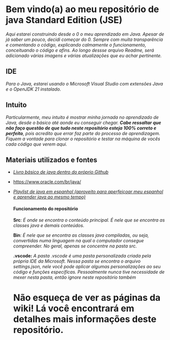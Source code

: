 # Bem vindo(a) ao meu repositório de java Standard Edition (JSE)

*Aqui estarei construindo desde o 0 o meu aprendizado em Java. Apesar de já saber um pouco, decidi começar do 0. Sempre com muita transparência e comentando o código, explicando calmamente o funcionamento, conceituando o código e afins. Ao longo dessse arquivo Readme, será adicionado várias imagens e várias atualizações que eu achar pertinente.*

## IDE

*Para o Java, estarei usando o Microsoft Visual Studio com extensões Java e o OpenJDK 21 instalado.* 

## Intuito

*Particularmente, meu intuito é mostrar minha jornada no aprendizado de Java, desde o básico até aonde eu conseguir chegar. **Cabe ressaltar que não faço questão de que tudo neste repositório esteja 100% correto e perfeito**, pois acredito que errar faz parte do processo de aprendizagem. Fiquem a vontade para clonar o repositório e testar na máquina de vocês cada código que verem aqui.*

## Materiais utilizados e fontes

- [*Livro básico de java dentro do próprio Github*](https://github.com/free-educa/books/blob/main/books/Java%20e%20Orienta%C3%A7%C3%B5es%20a%20Objetos.pdf)

- https://www.oracle.com/br/java/

- [*Playlist de java em espanhol (aproveito para aperfeiçoar meu espanhol e aprender java ao mesmo tempo)*](https://www.youtube.com/playlist?list=PLyvsggKtwbLX9LrDnl1-K6QtYo7m0yXWB)

  #### Funcionamento do repositório

  **Src**: *É onde se encontra o conteúdo principal. É nele que se encontra as classes java e demais conteúdos.*

  **Bin**: *É nele que se encontra as classes java compiladas, ou seja, convertidas numa linguagem na qual o computador consegue compreender. No geral, apenas se concentre na pasta src.*

  **.vscode:** *A pasta .vscode é uma pasta personalizada criada pela própria IDE da Microsoft. Nessa pasta se encontra o arquivo settings.json, nele você pode aplicar algumas
  personalizações ao seu código e funções especifícas. Pessoalmente nunca tive necessidade de mexer nesta pasta, então ignore neste repositório também*

  # Não esqueça de ver as páginas da wiki! Lá você encontrará em detalhes mais informações deste repositório.
